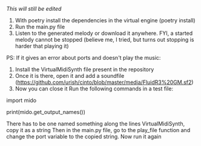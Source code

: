 *This will still be edited*
1. With poetry install the dependencies in the virtual engine (poetry install)
2. Run the main.py file
3. Listen to the generated melody or download it anywhere. FYI, a started melody cannot be stopped (believe me, I tried, but turns out stopping is harder that playing it) 

PS: If it gives an error about ports and doesn't play the music:
1. Install the VirtualMidiSynth file present in the repository
2. Once it is there, open it and add a soundfile (https://github.com/urish/cinto/blob/master/media/FluidR3%20GM.sf2)
3. Now you can close it
Run the following commands in a test file:

import mido

print(mido.get_output_names())

There has to be one named something along the lines VirtualMidiSynth, copy it as a string
Then in the main.py file, go to the play_file function and change the port variable to the copied string. Now run it again

